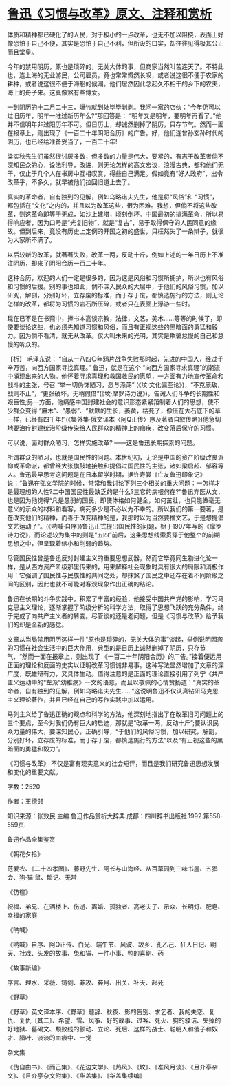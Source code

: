 # [鲁迅《习惯与改革》原文、注释和赏析](https://www.vrrw.net/wx/9624.html)

体质和精神都已硬化了的人民，对于极小的一点改革，也无不加以阻挠，表面上好像恐怕于自己不便，其实是恐怕于自己不利，但所设的口实，却往往见得极其公正而且堂皇。

今年的禁用阴历，原也是琐碎的，无关大体的事，但商家当然叫苦连天了。不特此也，连上海的无业游民，公司雇员，竟也常常慨然长叹，或者说这很不便于农家的耕种，或者说这很不便于海船的候潮。他们居然因此念起久不相干的乡下的农夫，海上的舟子来。这真像煞有些博爱。

一到阴历的十二月二十三，爆竹就到处毕毕剥剥。我问一家的店伙：“今年仍可以过旧历年，明年一准过新历年么?”那回答是： “明年又是明年，要明年再看了。”他并不信明年非过阳历年不可。但日历上，却诚然删掉了阴历，只存节气。然而一面在报章上，则出现了《一百二十年阴阳合历》的广告。好，他们连曾孙玄孙时代的阴历，也已经给准备妥当了，一百二十年!

梁实秋先生们虽然很讨厌多数，但多数的力量是伟大，要紧的，有志于改革者倘不深知民众的心，设法利导，改进，则无论怎样的高文宏议，浪漫古典，都和他们无干，仅止于几个人在书房中互相叹赏，得些自己满足。假如竟有“好人政府”，出令改革乎，不多久，就早被他们拉回旧道上去了。

真实的革命者，自有独到的见解，例如乌略诺夫先生，他是将“风俗”和 “习惯”，都包括在“文化”之内的，并且以为改革这些，很为困难。我想，但倘不将这些改革，则这革命即等于无成，如沙上建塔，顷刻倒坏。中国最初的排满革命，所以易得响应者，因为口号是“光复旧物”，就是“复古”，易于取得保守的人民同意的缘故。但到后来，竟没有历史上定例的开国之初的盛世，只枉然失了一条辫子，就很为大家所不满了。

以后较新的改革，就著著失败，改革一两，反动十斤，例如上述的一年日历上不准注阴历，却来了阴阳合历一百二十年。

这种合历，欢迎的人们一定是很多的，因为这是风俗和习惯所拥护，所以也有风俗和习惯的后援。别的事也如此，倘不深入民众的大层中，于他们的风俗习惯，加以研究，解剖，分别好坏，立存废的标准，而于存于废，都慎选施行的方法，则无论怎样的改革，都将为习惯的岩石所压碎，或者只在表面上浮游一些时。

现在已不是在书斋中，捧书本高谈宗教，法律，文艺，美术……等等的时候了，即使要谈论这些，也必须先知道习惯和风俗，而且有正视这些的黑暗面的勇猛和毅力。因为倘不看清，就无从改革。仅大叫未来的光明，其实是欺骗怠慢的自己和怠慢的听众的。



【析】 毛泽东说： “自从一八四○年鸦片战争失败那时起，先进的中国人，经过千辛万苦，向西方国家寻找真理。” 鲁迅，就是在这个 “向西方国家寻求真理”的潮流中涌现出来的人物。他怀着寻求真理和救国救民的愿望，一方面有力地宣传革命和战斗的主张，号召 “举一切伪饰陋习，悉与涤荡” (《坟·文化偏至论》)，“不克厥敌，战则不止”，“更张破坏，无稍假借”(《坟·摩罗诗力说》)，告诫人们斗争的长期性和艰巨性;另一方面，他痛感中国封建社会的意识形态紧紧箝制着人们的思想，使不少群众变得 “麻木”、“愚弱”、“默默的生长，萎黄，枯死了，像压在大石底下的草一样，已经有四千年!”(《集外集·俄文译本〈阿Q正传〉序及著者自叙传略》)他急切地要治疗封建统治阶级传染给人民群众的精神上的痼疾，改变落后保守的习惯。

可以说，面对群众陋习，怎样实施改革? ——这是鲁迅长期探索的问题。

所谓群众的陋习，也就是国民性的问题。本世纪初，无论是中国的资产阶级改良派抑或革命派，都曾经大张旗鼓地接触和提倡过国民性的主张，诸如梁启超、邹容等人。鲁迅最早思考这问题是在日本留学时期，据许寿裳《亡友鲁迅印象记》说：“鲁迅在弘文学院的时候，常常和我讨论下列三个相关的重大问题：一怎样才是最理想的人性?二中国国民性最缺乏的是什么?三它的病根何在?”鲁迅弃医从文，也是因为他觉得“凡是愚弱的国民，即使体格如何健全，如何茁壮，也只能做毫无意义的示众的材料和看客，病死多少是不必以为不幸的。所以我们的第一要著，是在改变他们的精神，而善于改变精神的是，我那时以为当然要推文艺，于是想提倡文艺运动了”。(《呐喊·自序》)鲁迅正式提出国民性的问题，始于1907年写的《摩罗诗力说》，而论述较为集中的则是“五四”前后，这条思想线索贯穿于他整个的前期思想之中，但呈现着缩小和削弱的趋势。

尽管国民性曾是鲁迅反对封建主义的重要思想武器，然而它毕竟同生物进化论一样，是从西方资产阶级那里传来的，用来解释社会现象时具有很大的局限和消极作用：它强调了国民性与民族性的共同之处，却抹煞了国民之中还存在着不同阶级之间的区别，因此也就不可能对客观现象作出正确的结论。

鲁迅在长期的斗争实践中，积累了丰富的经验，他接受中国共产党的影响，学习马克思主义理论，逐渐掌握了阶级分析的科学方法，取得了思想飞跃的充分条件，终于完成了向共产主义者的转变。尽管谈的还是老问题，但是《习惯与改革》给予我们的却是全新的感觉。

文章从当局禁用阴历这样一件“原也是琐碎的，无关大体的事”谈起，举例说明因袭的习惯在社会生活中的巨大作用，典型的是日历上诚然删掉了阴历，只存节气，“然而一面在报章上，则出现了 《一百二十年阴阳合历》的广告。”接着便运用正面的理论和反面的史实以证明改革习惯诚非易事。这种写法显然增加了文章的深广度，既雄辩有力，又具体生动。值得注意的是正面的理论直接引用了列宁《共产主义运动中的“左派”幼稚病》一文的语意，而且以敬佩的心情赞扬道：“真实的革命者，自有独到的见解，例如乌略诺夫先生……”这说明鲁迅不仅认真钻研马克思主义理论著作，并且已经在自己的写作实践中加以运用。

马列主义给了鲁迅正确的观点和科学的方法，他深刻地指出了在改革旧习问题上的三个要点，至今对我们仍有巨大的启迪，那就是“改革一两，反动十斤”;要认识民众力量的伟大，要深知民心，正确引导，“于他们的风俗习惯，加以研究，解剖，分别好坏，立存废的标准，而于存于废，都慎选施行的方法”以及“有正视这些的黑暗面的勇猛和毅力”。

《习惯与改革》 不仅是富有现实意义的社会短评，而且是我们研究鲁迅思想发展和变化的重要文献。

字数：2520

作者：王德邻

知识来源：张效民 主编.鲁迅作品赏析大辞典.成都：四川辞书出版社.1992.第558-559页.

鲁迅作品全集鉴赏

《朝花夕拾》

范爱农、《二十四孝图》、藤野先生、阿长与山海经、从百草园到三味书屋、五猖会、狗·猫·鼠、琐记、无常

《仿徨》

祝福、弟兄、在酒楼上、伤逝、离婚、孤独者、高老夫子、示众、长明灯、肥皂、幸福的家庭

《呐喊》

《呐喊》自序、阿Q正传、白光、端午节、风波、故乡、孔乙己、狂人日记、明天、社戏、头发的故事、兔和猫、一件小事、鸭的喜剧、药

《故事新编》

序言、理水、采薇、铸剑、非攻、奔月、出关、补天、起死

《野草》

《野草》英文译本序、《野草》题辞、秋夜、影的告别、求乞者、我的失恋、复仇、复仇〔其二〕、希望、雪、风筝、好的故事、过客、死火、狗的驳诘、失掉的好地狱、墓碣文、颓败线的颤动、立论、死后、这样的战士、聪明人和傻子和奴才、腊叶、淡淡的血痕中、一觉

杂文集

《伪自由书》、《而己集》、《花边文学》、《热风》、《坟》、《准风月谈》、《且介亭杂文》、《且介亭杂文附集》、《华盖集》、《华盖集续编》

